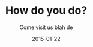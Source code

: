 ---
layout: post
title:  "How do you do?"
date:   2015-01-22
categories: contactheader
subtitle: "Come visit us blah de"
---